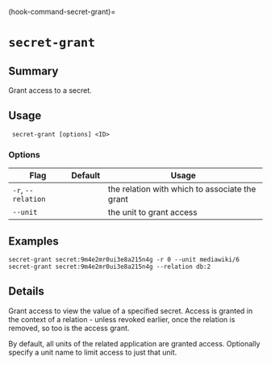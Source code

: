 (hook-command-secret-grant)=
# `secret-grant`
## Summary
Grant access to a secret.

## Usage
``` secret-grant [options] <ID>```

### Options
| Flag | Default | Usage |
| --- | --- | --- |
| `-r`, `--relation` |  | the relation with which to associate the grant |
| `--unit` |  | the unit to grant access |

## Examples

    secret-grant secret:9m4e2mr0ui3e8a215n4g -r 0 --unit mediawiki/6
    secret-grant secret:9m4e2mr0ui3e8a215n4g --relation db:2


## Details

Grant access to view the value of a specified secret.
Access is granted in the context of a relation - unless revoked
earlier, once the relation is removed, so too is the access grant.

By default, all units of the related application are granted access.
Optionally specify a unit name to limit access to just that unit.